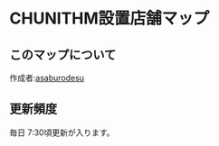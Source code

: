 # CHUNITHM設置店舗マップ

## このマップについて
作成者:[asaburodesu](https://twitter.com/asaburodesu)

## 更新頻度
毎日 7:30頃更新が入ります。
